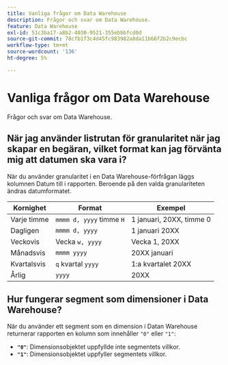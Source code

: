 ```yaml
---
title: Vanliga frågor om Data Warehouse
description: Frågor och svar om Data Warehouse.
feature: Data Warehouse
exl-id: 51c3ba17-a8b2-4030-9521-355ebbbfcd0d
source-git-commit: 78cfb1f3c4d45fc983982a8da11b66f2b2c9ecbc
workflow-type: tm+mt
source-wordcount: '136'
ht-degree: 5%

---
```


# Vanliga frågor om Data Warehouse

Frågor och svar om Data Warehouse.

## När jag använder listrutan för granularitet när jag skapar en begäran, vilket format kan jag förvänta mig att datumen ska vara i?

När du använder granularitet i en Data Warehouse-förfrågan läggs kolumnen Datum till i rapporten. Beroende på den valda granulariteten ändras datumformatet.

| Kornighet | Format | Exempel |
| --- | --- | --- |
| Varje timme | `mmmm d, yyyy` timme `H` | 1 januari, 20XX, timme 0 |
| Dagligen | `mmmm d, yyyy` | 1 januari 20XX |
| Veckovis | Vecka `w, yyyy` | Vecka 1, 20XX |
| Månadsvis | `mmmm yyyy` | 20XX januari |
| Kvartalsvis | `q` kvartal `yyyy` | 1:a kvartalet 20XX |
| Årlig | `yyyy` | 20XX |

## Hur fungerar segment som dimensioner i Data Warehouse?

När du använder ett segment som en dimension i Datan Warehouse returnerar rapporten en kolumn som innehåller `"0"` eller `"1"`:

* **`"0"`**: Dimensionsobjektet uppfyllde inte segmentets villkor.
* **`"1"`**: Dimensionsobjektet uppfyller segmentets villkor.
